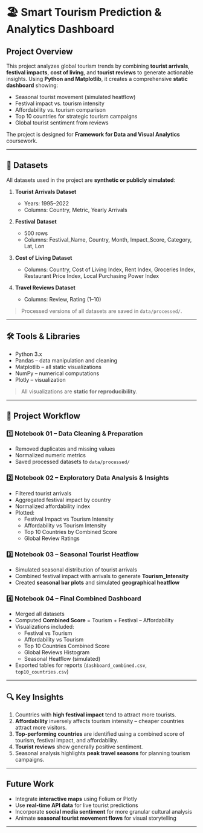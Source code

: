 # 🏖️ Smart Tourism Prediction & Analytics Dashboard  

## Project Overview
This project analyzes global tourism trends by combining **tourist arrivals**, **festival impacts**, **cost of living**, and **tourist reviews** to generate actionable insights. Using **Python and Matplotlib**, it creates a comprehensive **static dashboard** showing:

- Seasonal tourist movement (simulated heatflow)  
- Festival impact vs. tourism intensity  
- Affordability vs. tourism comparison  
- Top 10 countries for strategic tourism campaigns  
- Global tourist sentiment from reviews  

The project is designed for **Framework for Data and Visual Analytics** coursework.  

---

## 📂 Datasets
All datasets used in the project are **synthetic or publicly simulated**:

1. **Tourist Arrivals Dataset**  
   - Years: 1995–2022  
   - Columns: Country, Metric, Yearly Arrivals  

2. **Festival Dataset**  
   - 500 rows  
   - Columns: Festival_Name, Country, Month, Impact_Score, Category, Lat, Lon  

3. **Cost of Living Dataset**  
   - Columns: Country, Cost of Living Index, Rent Index, Groceries Index, Restaurant Price Index, Local Purchasing Power Index  

4. **Travel Reviews Dataset**  
   - Columns: Review, Rating (1–10)  

> Processed versions of all datasets are saved in `data/processed/`.  

---

## 🛠️ Tools & Libraries

- Python 3.x  
- Pandas – data manipulation and cleaning  
- Matplotlib – all static visualizations  
- NumPy – numerical computations
- Plotly – visualization 

> All visualizations are **static for reproducibility**.  

---

## 📖 Project Workflow

### 1️⃣ Notebook 01 – Data Cleaning & Preparation
- Removed duplicates and missing values  
- Normalized numeric metrics  
- Saved processed datasets to `data/processed/`  

### 2️⃣ Notebook 02 – Exploratory Data Analysis & Insights
- Filtered tourist arrivals  
- Aggregated festival impact by country  
- Normalized affordability index  
- Plotted:  
  - Festival Impact vs Tourism Intensity  
  - Affordability vs Tourism Intensity  
  - Top 10 Countries by Combined Score  
  - Global Review Ratings  

### 3️⃣ Notebook 03 – Seasonal Tourist Heatflow
- Simulated seasonal distribution of tourist arrivals  
- Combined festival impact with arrivals to generate **Tourism_Intensity**  
- Created **seasonal bar plots** and simulated **geographical heatflow**  

### 4️⃣ Notebook 04 – Final Combined Dashboard
- Merged all datasets  
- Computed **Combined Score** = Tourism + Festival – Affordability  
- Visualizations included:  
  - Festival vs Tourism  
  - Affordability vs Tourism  
  - Top 10 Countries Combined Score  
  - Global Reviews Histogram  
  - Seasonal Heatflow (simulated)  
- Exported tables for reports (`dashboard_combined.csv`, `top10_countries.csv`)  

---

## 🔍 Key Insights

1. Countries with **high festival impact** tend to attract more tourists.  
2. **Affordability** inversely affects tourism intensity – cheaper countries attract more visitors.  
3. **Top-performing countries** are identified using a combined score of tourism, festival impact, and affordability.  
4. **Tourist reviews** show generally positive sentiment.  
5. Seasonal analysis highlights **peak travel seasons** for planning tourism campaigns.  

---

## Future Work

- Integrate **interactive maps** using Folium or Plotly
- Use **real-time API data** for live tourist predictions
- Incorporate **social media sentiment** for more granular cultural analysis
- Animate **seasonal tourist movement flows** for visual storytelling

---

